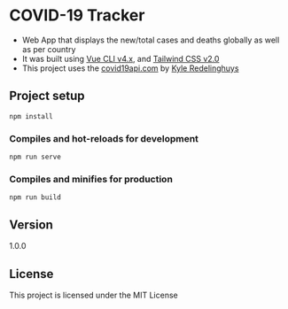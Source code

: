 # COVID-19 Tracker

- Web App that displays the new/total cases and deaths globally as well as per country
- It was built using [Vue CLI v4.x](https://cli.vuejs.org/), and [Tailwind CSS v2.0](https://tailwindcss.com/)
- This project uses the [covid19api.com](https://covid19api.com/) by [Kyle Redelinghuys](https://twitter.com/ksredelinghuys)

## Project setup
```
npm install
```

### Compiles and hot-reloads for development
```
npm run serve
```

### Compiles and minifies for production
```
npm run build
```

## Version

1.0.0

## License

This project is licensed under the MIT License

